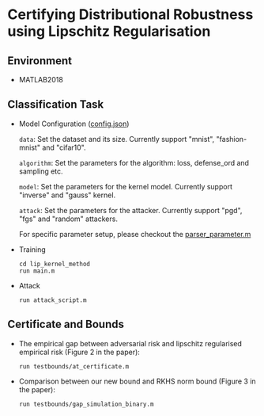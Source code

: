 # Certifying Distributional Robustness using Lipschitz Regularisation

## Environment
* MATLAB2018

## Classification Task

* Model Configuration ([config.json](lip_kernel_method/config.json))

  `data`: Set the dataset and its size. Currently support "mnist", "fashion-mnist" and "cifar10".

  `algorithm`: Set the parameters for the algorithm: loss, defense_ord and sampling etc.

  `model`: Set the parameters for the kernel model. Currently support "inverse" and "gauss" kernel.

  `attack`: Set the parameters for the attacker. Currently support "pgd", "fgs" and "random" attackers.

  For specific parameter setup, please checkout the [parser_parameter.m](lip_kernel_method/parser_parameter.m)

* Training
    ```
    cd lip_kernel_method
    run main.m
    ```
    
* Attack
    ```
    run attack_script.m
    ```
    
    
## Certificate and Bounds 
* The empirical gap between adversarial risk and lipschitz regularised empirical risk (Figure 2 in the paper):
    ```
    run testbounds/at_certificate.m
    ```
* Comparison between our new bound and RKHS norm bound (Figure 3 in the paper):
    ```
    run testbounds/gap_simulation_binary.m
    ```


